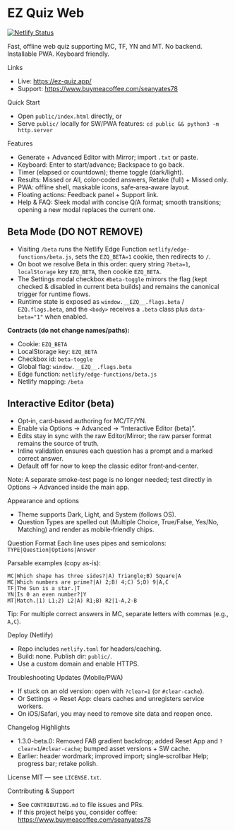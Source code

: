 EZ Quiz Web
===========

[![Netlify Status](https://api.netlify.com/api/v1/badges/35b8697e-f228-4b5f-8065-6286e05246c8/deploy-status)](https://app.netlify.com/projects/eq-quiz/deploys)

Fast, offline web quiz supporting MC, TF, YN and MT. No backend. Installable PWA. Keyboard friendly.

Links
- Live: https://ez-quiz.app/
- Support: https://www.buymeacoffee.com/seanyates78

Quick Start
- Open `public/index.html` directly, or
- Serve `public/` locally for SW/PWA features: `cd public && python3 -m http.server`

Features
- Generate + Advanced Editor with Mirror; import `.txt` or paste.
- Keyboard: Enter to start/advance; Backspace to go back.
- Timer (elapsed or countdown); theme toggle (dark/light).
- Results: Missed or All, color‑coded answers, Retake (full) + Missed only.
- PWA: offline shell, maskable icons, safe‑area‑aware layout.
- Floating actions: Feedback panel + Support link.
- Help & FAQ: Sleek modal with concise Q/A format; smooth transitions; opening a new modal replaces the current one.

Beta Mode (DO NOT REMOVE)
------------------------
- Visiting `/beta` runs the Netlify Edge Function `netlify/edge-functions/beta.js`, sets the `EZQ_BETA=1` cookie, then redirects to `/`.
- On boot we resolve Beta in this order: query string `?beta=1`, `localStorage` key `EZQ_BETA`, then cookie `EZQ_BETA`.
- The Settings modal checkbox `#beta-toggle` mirrors the flag (kept checked & disabled in current beta builds) and remains the canonical trigger for runtime flows.
- Runtime state is exposed as `window.__EZQ__.flags.beta` / `EZQ.flags.beta`, and the `<body>` receives a `.beta` class plus `data-beta="1"` when enabled.

**Contracts (do not change names/paths):**
- Cookie: `EZQ_BETA`
- LocalStorage key: `EZQ_BETA`
- Checkbox id: `beta-toggle`
- Global flag: `window.__EZQ__.flags.beta`
- Edge function: `netlify/edge-functions/beta.js`
- Netlify mapping: `/beta`

Interactive Editor (beta)
-------------------------
- Opt‑in, card‑based authoring for MC/TF/YN.
- Enable via Options → Advanced → “Interactive Editor (beta)”.
- Edits stay in sync with the raw Editor/Mirror; the raw parser format remains the source of truth.
- Inline validation ensures each question has a prompt and a marked correct answer.
- Default off for now to keep the classic editor front‑and‑center.

Note: A separate smoke-test page is no longer needed; test directly in Options → Advanced inside the main app.

Appearance and options
- Theme supports Dark, Light, and System (follows OS).
- Question Types are spelled out (Multiple Choice, True/False, Yes/No, Matching) and render as mobile‑friendly chips.

Question Format
Each line uses pipes and semicolons: `TYPE|Question|Options|Answer`

Parsable examples (copy as-is):
```
MC|Which shape has three sides?|A) Triangle;B) Square|A
MC|Which numbers are prime?|A) 2;B) 4;C) 5;D) 9|A,C
TF|The Sun is a star.|T
YN|Is 0 an even number?|Y
MT|Match.|1) L1;2) L2|A) R1;B) R2|1-A,2-B
```
Tip: For multiple correct answers in MC, separate letters with commas (e.g., `A,C`).

Deploy (Netlify)
- Repo includes `netlify.toml` for headers/caching.
- Build: none. Publish dir: `public/`.
- Use a custom domain and enable HTTPS.

Troubleshooting Updates (Mobile/PWA)
- If stuck on an old version: open with `?clear=1` (or `#clear-cache`).
- Or Settings → Reset App: clears caches and unregisters service workers.
- On iOS/Safari, you may need to remove site data and reopen once.

Changelog Highlights
- 1.3.0-beta.0: Removed FAB gradient backdrop; added Reset App and `?clear=1`/`#clear-cache`; bumped asset versions + SW cache.
- Earlier: header wordmark; improved import; single‑scrollbar Help; progress bar; retake polish.

License
MIT — see `LICENSE.txt`.

Contributing & Support
- See `CONTRIBUTING.md` to file issues and PRs.
- If this project helps you, consider coffee: https://www.buymeacoffee.com/seanyates78
